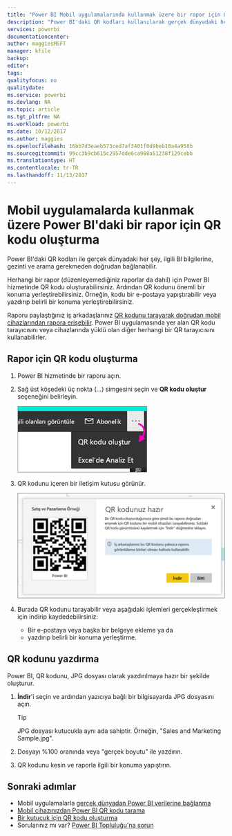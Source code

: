 ```yaml
---
title: "Power BI Mobil uygulamalarında kullanmak üzere bir rapor için QR kodu oluşturma"
description: "Power BI'daki QR kodları kullanılarak gerçek dünyadaki her şey, Power BI Mobil uygulamasındaki ilgili BI bilgilerine, arama gerekmeden doğrudan bağlanabilir."
services: powerbi
documentationcenter: 
author: maggiesMSFT
manager: kfile
backup: 
editor: 
tags: 
qualityfocus: no
qualitydate: 
ms.service: powerbi
ms.devlang: NA
ms.topic: article
ms.tgt_pltfrm: NA
ms.workload: powerbi
ms.date: 10/12/2017
ms.author: maggies
ms.openlocfilehash: 16bb7d3eaeb573ced7af3401f0d9beb18a4a958b
ms.sourcegitcommit: 99cc3b9cb615c2957dde6ca908a51238f129cebb
ms.translationtype: HT
ms.contentlocale: tr-TR
ms.lasthandoff: 11/13/2017
---
```

# <a name="create-a-qr-code-for-a-report-in-power-bi-to-use-in-the-mobile-apps"></a>Mobil uygulamalarda kullanmak üzere Power BI'daki bir rapor için QR kodu oluşturma
Power BI'daki QR kodları ile gerçek dünyadaki her şey, ilgili BI bilgilerine, gezinti ve arama gerekmeden doğrudan bağlanabilir.

Herhangi bir rapor (düzenleyemediğiniz raporlar da dahil) için Power BI hizmetinde QR kodu oluşturabilirsiniz. Ardından QR kodunu önemli bir konuma yerleştirebilirsiniz. Örneğin, kodu bir e-postaya yapıştırabilir veya yazdırıp belirli bir konuma yerleştirebilirsiniz. 

Raporu paylaştığınız iş arkadaşlarınız [QR kodunu tarayarak doğrudan mobil cihazlarından rapora erişebilir](mobile-apps-qr-code.md). Power BI uygulamasında yer alan QR kodu tarayıcısını veya cihazlarında yüklü olan diğer herhangi bir QR tarayıcısını kullanabilirler.

## <a name="create-a-qr-code-for-a-report"></a>Rapor için QR kodu oluşturma
1. Power BI hizmetinde bir raporu açın.
2. Sağ üst köşedeki üç nokta (...) simgesini seçin ve **QR kodu oluştur** seçeneğini belirleyin. 
   
    ![](media/service-create-qr-code-for-report/power-bi-create-qr-code-report.png)
3. QR kodunu içeren bir iletişim kutusu görünür. 
   
    ![](media/service-create-qr-code-for-report/powerbi_report_qrcode.png)
4. Burada QR kodunu tarayabilir veya aşağıdaki işlemleri gerçekleştirmek için indirip kaydedebilirsiniz: 
   
   * Bir e-postaya veya başka bir belgeye ekleme ya da 
   * yazdırıp belirli bir konuma yerleştirme. 

## <a name="print-the-qr-code"></a>QR kodunu yazdırma
Power BI, QR kodunu, JPG dosyası olarak yazdırılmaya hazır bir şekilde oluşturur. 

1. **İndir**'i seçin ve ardından yazıcıya bağlı bir bilgisayarda JPG dosyasını açın.  
   
   > [!TIP]
   > JPG dosyası kutucukla aynı ada sahiptir. Örneğin, "Sales and Marketing Sample.jpg".
   > 
   > 
2. Dosyayı %100 oranında veya "gerçek boyutu" ile yazdırın.  
3. QR kodunu kesin ve raporla ilgili bir konuma yapıştırın. 

## <a name="next-steps"></a>Sonraki adımlar
* Mobil uygulamalarla [gerçek dünyadan Power BI verilerine bağlanma](mobile-apps-data-in-real-world-context.md)
* [Mobil cihazınızdan Power BI QR kodu tarama](mobile-apps-qr-code.md)
* [Bir kutucuk için QR kodu oluşturma](service-create-qr-code-for-tile.md)
* Sorularınız mı var? [Power BI Topluluğu'na sorun](http://community.powerbi.com/)

